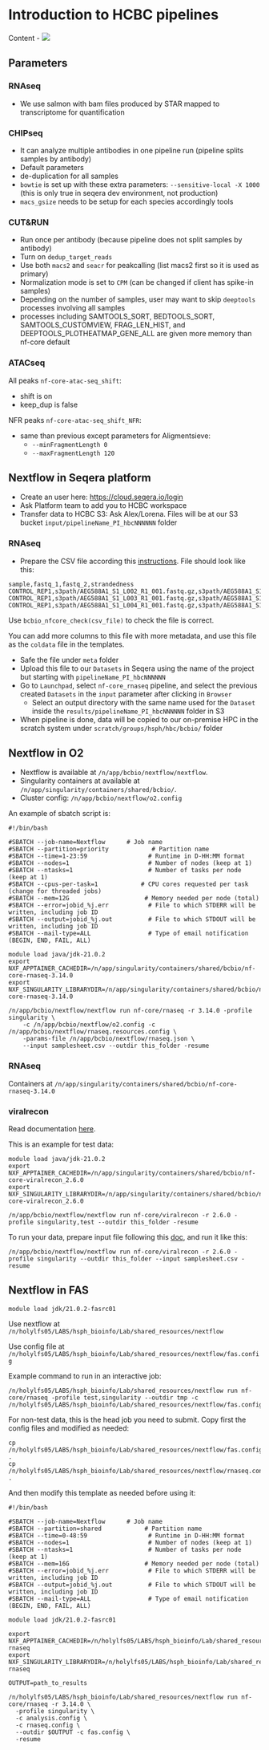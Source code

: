 # Introduction to HCBC pipelines

Content - ![](https://img.shields.io/badge/status-WorkInProgress-yellow)

## Parameters

### RNAseq

- We use salmon with bam files produced by STAR mapped to transcriptome for quantification

### CHIPseq

- It can analyze multiple antibodies in one pipeline run (pipeline splits samples by antibody)
- Default parameters
- de-duplication for all samples
- `bowtie` is set up with these extra parameters: `--sensitive-local -X 1000` (this is only true in seqera dev environment, not production)
- `macs_gsize` needs to be setup for each species accordingly tools

### CUT&RUN

- Run once per antibody (because pipeline does not split samples by antibody)
- Turn on `dedup_target_reads`
- Use both `macs2` and `seacr` for peakcalling (list macs2 first so it is used as primary)
- Normalization mode is set to `CPM` (can be changed if client has spike-in samples)
- Depending on the number of samples, user may want to skip `deeptools` processes involving all samples
- processes including SAMTOOLS_SORT, BEDTOOLS_SORT, SAMTOOLS_CUSTOMVIEW, FRAG_LEN_HIST, and DEEPTOOLS_PLOTHEATMAP_GENE_ALL are given more memory than nf-core default

### ATACseq

All peaks `nf-core-atac-seq_shift`:
- shift is on
- keep_dup is false

NFR peaks `nf-core-atac-seq_shift_NFR`:
- same than previous except parameters for Aligmentsieve:
  - `--minFragmentLength 0`
  - `--maxFragmentLength 120`

## Nextflow in Seqera platform

- Create an user here: https://cloud.seqera.io/login
- Ask Platform team to add you to HCBC workspace
- Transfer data to HCBC S3: Ask Alex/Lorena. Files will be at our S3 bucket `input/pipelineName_PI_hbcNNNNNN` folder

### RNAseq

- Prepare the CSV file according this [instructions](https://nf-co.re/rnaseq/3.14.0/docs/usage#multiple-runs-of-the-same-sample). File should look like this:

```csv
sample,fastq_1,fastq_2,strandedness
CONTROL_REP1,s3path/AEG588A1_S1_L002_R1_001.fastq.gz,s3path/AEG588A1_S1_L002_R2_001.fastq.gz,auto
CONTROL_REP1,s3path/AEG588A1_S1_L003_R1_001.fastq.gz,s3path/AEG588A1_S1_L003_R2_001.fastq.gz,auto
CONTROL_REP1,s3path/AEG588A1_S1_L004_R1_001.fastq.gz,s3path/AEG588A1_S1_L004_R2_001.fastq.gz,auto
```

Use `bcbio_nfcore_check(csv_file)` to check the file is correct.

You can add more columns to this file with more metadata, and use this file as the `coldata` file in the templates.

- Safe the file under `meta` folder
- Upload this file to our `Datasets` in Seqera using the name of the project but starting with `pipelineName_PI_hbcNNNNNN`
- Go to `Launchpad`, select `nf-core_rnaseq` pipeline, and select the previous created `Datasets` in the `input` parameter after clicking in `Browser`
  - Select an output directory with the same name used for the `Dataset` inside the `results/pipelineName_PI_hbcNNNNNN` folder in S3
- When pipeline is done, data will be copied to our on-premise HPC in the scratch system under `scratch/groups/hsph/hbc/bcbio/` folder


## Nextflow in O2

- Nextflow is available at `/n/app/bcbio/nextflow/nextflow`. 
- Singularity containers at available at `/n/app/singularity/containers/shared/bcbio/`.
- Cluster config: `/n/app/bcbio/nextflow/o2.config`

An example of sbatch script is:

```
#!/bin/bash

#SBATCH --job-name=Nextflow      # Job name
#SBATCH --partition=priority            # Partition name
#SBATCH --time=1-23:59                 # Runtime in D-HH:MM format
#SBATCH --nodes=1                      # Number of nodes (keep at 1)
#SBATCH --ntasks=1                     # Number of tasks per node (keep at 1)
#SBATCH --cpus-per-task=1            # CPU cores requested per task (change for threaded jobs)
#SBATCH --mem=12G                     # Memory needed per node (total)
#SBATCH --error=jobid_%j.err           # File to which STDERR will be written, including job ID
#SBATCH --output=jobid_%j.out          # File to which STDOUT will be written, including job ID
#SBATCH --mail-type=ALL                # Type of email notification (BEGIN, END, FAIL, ALL)

module load java/jdk-21.0.2
export NXF_APPTAINER_CACHEDIR=/n/app/singularity/containers/shared/bcbio/nf-core-rnaseq-3.14.0
export NXF_SINGULARITY_LIBRARYDIR=/n/app/singularity/containers/shared/bcbio/nf-core-rnaseq-3.14.0

/n/app/bcbio/nextflow/nextflow run nf-core/rnaseq -r 3.14.0 -profile singularity \
    -c /n/app/bcbio/nextflow/o2.config -c /n/app/bcbio/nextflow/rnaseq.resources.config \
    -params-file /n/app/bcbio/nextflow/rnaseq.json \
    --input samplesheet.csv --outdir this_folder -resume
```

### RNAseq

Containers at `/n/app/singularity/containers/shared/bcbio/nf-core-rnaseq-3.14.0`

### viralrecon

Read documentation [here](https://nf-co.re/viralrecon/2.6.0/). 


This is an example for test data:

```
module load java/jdk-21.0.2
export NXF_APPTAINER_CACHEDIR=/n/app/singularity/containers/shared/bcbio/nf-core-viralrecon_2.6.0
export NXF_SINGULARITY_LIBRARYDIR=/n/app/singularity/containers/shared/bcbio/nf-core-viralrecon_2.6.0

/n/app/bcbio/nextflow/nextflow run nf-core/viralrecon -r 2.6.0 -profile singularity,test --outdir this_folder -resume

```
To run your data, prepare input file following this [doc](https://nf-co.re/viralrecon/2.6.0/docs/usage/#samplesheet-format), and run it like this:

```
/n/app/bcbio/nextflow/nextflow run nf-core/viralrecon -r 2.6.0 -profile singularity --outdir this_folder --input samplesheet.csv -resume
```

## Nextflow in FAS


```
module load jdk/21.0.2-fasrc01
```

Use nextflow at `/n/holylfs05/LABS/hsph_bioinfo/Lab/shared_resources/nextflow`

Use config file at `/n/holylfs05/LABS/hsph_bioinfo/Lab/shared_resources/nextflow/fas.config`

Example command to run in an interactive job:

```
/n/holylfs05/LABS/hsph_bioinfo/Lab/shared_resources/nextflow run nf-core/rnaseq -profile test,singularity --outdir tmp -c /n/holylfs05/LABS/hsph_bioinfo/Lab/shared_resources/nextflow/fas.config
```

For non-test data, this is the head job you need to submit. Copy first the config files and modified as  needed:

```
cp /n/holylfs05/LABS/hsph_bioinfo/Lab/shared_resources/nextflow/fas.config .
cp /n/holylfs05/LABS/hsph_bioinfo/Lab/shared_resources/nextflow/rnaseq.config .
```

And then modify this template as needed before using it:

```
#!/bin/bash

#SBATCH --job-name=Nextflow      # Job name
#SBATCH --partition=shared            # Partition name
#SBATCH --time=0-48:59                 # Runtime in D-HH:MM format
#SBATCH --nodes=1                      # Number of nodes (keep at 1)
#SBATCH --ntasks=1                     # Number of tasks per node (keep at 1)
#SBATCH --mem=16G                     # Memory needed per node (total)
#SBATCH --error=jobid_%j.err           # File to which STDERR will be written, including job ID
#SBATCH --output=jobid_%j.out          # File to which STDOUT will be written, including job ID
#SBATCH --mail-type=ALL                # Type of email notification (BEGIN, END, FAIL, ALL)

module load jdk/21.0.2-fasrc01

export NXF_APPTAINER_CACHEDIR=/n/holylfs05/LABS/hsph_bioinfo/Lab/shared_resources/nextflow/nfcore-rnaseq
export NXF_SINGULARITY_LIBRARYDIR=/n/holylfs05/LABS/hsph_bioinfo/Lab/shared_resources/nextflow/nfcore-rnaseq

OUTPUT=path_to_results

/n/holylfs05/LABS/hsph_bioinfo/Lab/shared_resources/nextflow run nf-core/rnaseq -r 3.14.0 \
  -profile singularity \
  -c analysis.config \
  -c rnaseq.config \ 
  --outdir $OUTPUT -c fas.config \
  -resume
```
